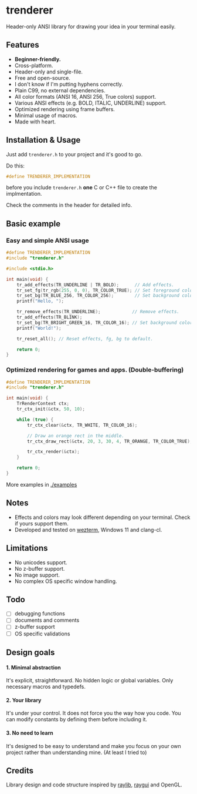 # trenderer
Header-only ANSI library for drawing your idea in your terminal easily.

## Features
- **Beginner-friendly.**
- Cross-platform.
- Header-only and single-file.
- Free and open-source.
- I don't know if I'm putting hyphens correctly.
- Plain C99, no external dependencies.
- All color formats (ANSI 16, ANSI 256, True colors) support.
- Various ANSI effects (e.g. BOLD, ITALIC, UNDERLINE) support.
- Optimized rendering using frame buffers.
- Minimal usage of macros.
- Made with heart.

## Installation & Usage
Just add `trenderer.h` to your project and it's good to go.

Do this:
```c
#define TRENDERER_IMPLEMENTATION
```
before you include `trenderer.h` **one** C or C++ file to create the implmentation.

Check the comments in the header for detailed info.

## Basic example
### Easy and simple ANSI usage
```c
#define TRENDERER_IMPLEMENTATION
#include "trenderer.h"

#include <stdio.h>

int main(void) {
    tr_add_effects(TR_UNDERLINE | TR_BOLD);      // Add effects.
    tr_set_fg(tr_rgb(255, 0, 0), TR_COLOR_TRUE); // Set foreground color to red using rgb (True colors)
    tr_set_bg(TR_BLUE_256, TR_COLOR_256);        // Set background color to blue using ANSI 256.
    printf("Hello, ");

    tr_remove_effects(TR_UNDERLINE);            // Remove effects.
    tr_add_effects(TR_BLINK);
    tr_set_bg(TR_BRIGHT_GREEN_16, TR_COLOR_16); // Set background color to bright green using ANSI 16.
    printf("World!");

    tr_reset_all(); // Reset effects, fg, bg to default.

    return 0;
}
```
### Optimized rendering for games and apps. (Double-buffering)
```c
#define TRENDERER_IMPLEMENTATION
#include "trenderer.h"

int main(void) {
    TrRenderContext ctx;
    tr_ctx_init(&ctx, 50, 10);

    while (true) {
        tr_ctx_clear(&ctx, TR_WHITE, TR_COLOR_16);

        // Draw an orange rect in the middle.
        tr_ctx_draw_rect(&ctx, 20, 3, 30, 4, TR_ORANGE, TR_COLOR_TRUE);

        tr_ctx_render(&ctx);
    }

    return 0;
}
```
More examples in [./examples](https://github.com/yz-5555/trenderer/tree/main/examples)

## Notes
- Effects and colors may look different depending on your terminal. Check if yours support them.
- Developed and tested on [wezterm](https://github.com/wezterm/wezterm), Windows 11 and clang-cl.

## Limitations
- No unicodes support.
- No z-buffer support.
- No image support.
- No complex OS specific window handling.

## Todo
- [ ] debugging functions
- [ ] documents and comments
- [ ] z-buffer support
- [ ] OS specific validations

## Design goals
#### 1. Minimal abstraction
It's explicit, straightforward. No hidden logic or global variables. Only necessary macros and typedefs.
#### 2. Your library
It's under your control. It does not force you the way how you code. You can modify constants by defining them before including it.
#### 3. No need to learn
It's designed to be easy to understand and make you focus on your own project rather than understanding mine. (At least I tried to)

## Credits
Library design and code structure inspired by [raylib](https://github.com/raysan5/raylib), [raygui](https://github.com/raysan5/raygui) and OpenGL.
